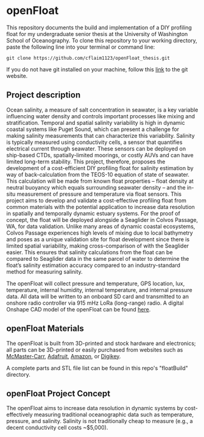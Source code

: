 # openFloat
This repository documents the build and implementation of a DIY profiling float for my undergraduate senior thesis at the University of Washington School of Oceanography.
To clone this repository to your working directory, paste the following line into your terminal or command line:
```
git clone https://github.com/cflaim1123/openFloat_thesis.git
```
If you do not have git installed on your machine, follow this [link](https://git-scm.com/downloads) to the git website. 

## Project description
Ocean salinity, a measure of salt concentration in seawater, is a key variable influencing water density and controls important processes like mixing and stratification. Temporal and spatial salinity variability is high in dynamic coastal systems like Puget Sound, which can present a challenge for making salinity measurements that can characterize this variability. Salinity is typically measured using conductivity cells, a sensor that quantifies electrical current through seawater. These sensors can be deployed on ship-based CTDs, spatially-limited moorings, or costly AUVs and can have limited long-term stability. This project, therefore, proposes the development of a cost-efficient DIY profiling float for salinity estimation by way of back-calculation from the TEOS-10 equation of state of seawater. This calculation will be made from known float properties – float density at neutral buoyancy which equals surrounding seawater density – and the in-situ measurement of pressure and temperature via float sensors. This project aims to develop and validate a cost-effective profiling float from common materials with the potential application to increase data resolution in spatially and temporally dynamic estuary systems. For the proof of concept, the float will be deployed alongside a Seaglider in Colvos Passage, WA, for data validation. Unlike many areas of dynamic coastal ecosystems, Colvos Passage experiences high levels of mixing due to local bathymetry and poses as a unique validation site for float development since there is limited spatial variability, making cross-comparison of with the Seaglider easier. This ensures that salinity calculations from the float can be compared to Seaglider data in the same parcel of water to determine the float’s salinity estimation accuracy compared to an industry-standard method for measuring salinity.  

The openFloat will collect pressure and temperature, GPS location, lux, temperature, internal humidity, internal temperature, and internal pressure data. All data will be written to an onboard SD card and transmitted to an onshore radio controller via 915 mHz LoRa (long-range) radio. A digital Onshape CAD model of the openFloat can be found [here](https://cad.onshape.com/documents/a3a60be64346f3ab3cbba062/w/3aa2cdeafc929d436fb9bbdd/e/518a3778be8193c016e5ac27?renderMode=0&uiState=65cc61833a62837281ccbb15).

## openFloat Materials
The openFloat is built from 3D-printed and stock hardware and electronics; all parts can be 3D-printed or easily purchased from websites such as [McMaster-Carr](https://www.mcmaster.com/), [Adafruit](https://www.adafruit.com/), [Amazon](https://www.amazon.com/), or [Digikey](https://www.digikey.com/?utm_adgroup=DigiKey&utm_source=google&utm_medium=cpc&utm_campaign=EN_Brand_Digi-Key&utm_term=digikey&utm_content=DigiKey&utm_id=go_cmp-120498675_adg-40368337894_ad-596393199263_kwd-136797198_dev-c_ext-_prd-_sig-Cj0KCQiAw6yuBhDrARIsACf94RWBRqzEcXLML9vEeFG1U0Cs7uAZAXh7rRQ0GD5xSQHI2-V4hFxq0_waAl9AEALw_wcB&gad_source=1&gclid=Cj0KCQiAw6yuBhDrARIsACf94RWBRqzEcXLML9vEeFG1U0Cs7uAZAXh7rRQ0GD5xSQHI2-V4hFxq0_waAl9AEALw_wcB).

A complete parts and STL file list can be found in this repo's "floatBuild" directory. 

## openFloat Project Concept
The openFloat aims to increase data resolution in dynamic systems by cost-effectively measuring traditional oceanographic data such as temperature, pressure, and salinity. Salinity is not traditionally cheap to measure (e.g., a decent conductivity cell costs ~$5,000).
